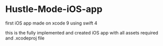 # Hustle-Mode-iOS-app
first iOS app made on xcode 9 using swift 4 

this is the fully implemented and created iOS app with all assets required and .xcodeproj file
